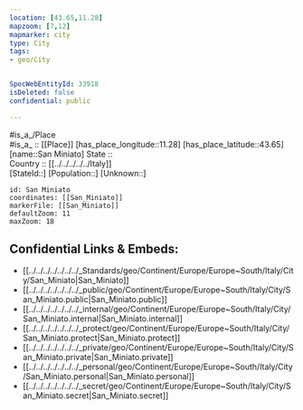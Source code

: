 ```yaml
---
location: [43.65,11.28] 
mapzoom: [7,12] 
mapmarker: city 
type: City
tags:
- geo/City


SpocWebEntityId: 33918
isDeleted: false
confidential: public

---
```

#is_a_/Place  
#is_a_ :: [[Place]] 
[has_place_longitude::11.28] 
[has_place_latitude::43.65] 
[name::San Miniato] 
State ::  
Country :: [[../../../../../Italy]]  
[StateId::] 
[Population::] 
[Unknown::] 


```leaflet
id: San Miniato
coordinates: [[San_Miniato]] 
markerFile: [[San_Miniato]] 
defaultZoom: 11 
maxZoom: 18
```


## Confidential Links & Embeds: 
- [[../../../../../../../_Standards/geo/Continent/Europe/Europe~South/Italy/City/San_Miniato|San_Miniato]] 
- [[../../../../../../../_public/geo/Continent/Europe/Europe~South/Italy/City/San_Miniato.public|San_Miniato.public]] 
- [[../../../../../../../_internal/geo/Continent/Europe/Europe~South/Italy/City/San_Miniato.internal|San_Miniato.internal]] 
- [[../../../../../../../_protect/geo/Continent/Europe/Europe~South/Italy/City/San_Miniato.protect|San_Miniato.protect]] 
- [[../../../../../../../_private/geo/Continent/Europe/Europe~South/Italy/City/San_Miniato.private|San_Miniato.private]] 
- [[../../../../../../../_personal/geo/Continent/Europe/Europe~South/Italy/City/San_Miniato.personal|San_Miniato.personal]] 
- [[../../../../../../../_secret/geo/Continent/Europe/Europe~South/Italy/City/San_Miniato.secret|San_Miniato.secret]] 
